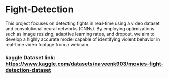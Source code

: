 # Fight-Detection
This project focuses on detecting fights in real-time using a video dataset and convolutional neural networks (CNNs). By employing optimizations such as image resizing, adaptive learning rates, and dropout, we aim to develop a highly accurate model capable of identifying violent behavior in real-time video footage from a webcam.
### kaggle Dataset link: https://www.kaggle.com/datasets/naveenk903/movies-fight-detection-dataset
